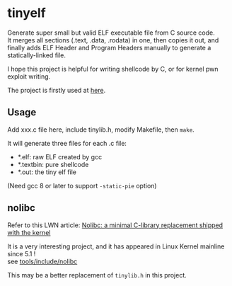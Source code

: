 # tinyelf

Generate super small but valid ELF executable file from C source code.  
It merges all sections (.text, .data, .rodata) in one, then copies it out, and finally adds ELF Header and Program Headers manually to generate a statically-linked file.  

I hope this project is helpful for writing shellcode by C, or for kernel pwn exploit writing.  

The project is firstly used at [here](https://github.com/hzqmwne/my-ctf-challenges/tree/master/0CTF_TCTF-2021-Finals/babalogin/src ).  

## Usage

Add xxx.c file here, include tinylib.h, modify Makefile, then `make`.  

It will generate three files for each .c file:  
- \*.elf: raw ELF created by gcc  
- \*.textbin: pure shellcode  
- \*.out: the tiny elf file  

(Need gcc 8 or later to support `-static-pie` option)


## nolibc

Refer to this LWN article: [Nolibc: a minimal C-library replacement shipped with the kernel](https://lwn.net/Articles/920158/ )  

It is a very interesting project, and it has appeared in Linux Kernel mainline since 5.1 !  
see [tools/include/nolibc](https://elixir.bootlin.com/linux/v6.2-rc4/source/tools/include/nolibc )  

This may be a better replacement of `tinylib.h` in this project.  
